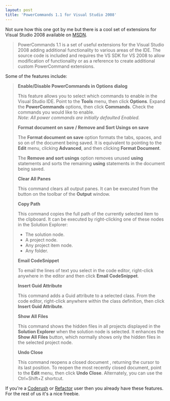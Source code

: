 ```yaml
---
layout: post  
title: 'PowerCommands 1.1 for Visual Studio 2008'
---
```

Not sure how this one got by me but there is a cool set of extensions for Visual Studio 2008 available on [MSDN](http://code.msdn.microsoft.com/PowerCommands).

> PowerCommands 1.1 is a set of useful extensions for the Visual Studio 2008 adding additional functionality to various areas of the IDE. The source code is included and requires the VS SDK for VS 2008 to allow modification of functionality or as a reference to create additional custom PowerCommand extensions.

Some of the features include:

> **Enable/Disable PowerCommands in Options dialog**
> 
> This feature allows you to select which commands to enable in the Visual Studio IDE. Point to the **Tools** menu, then click **Options**. Expand the **PowerCommands** options, then click **Commands**. Check the commands you would like to enable.   
_Note: All power commands are initially defaulted Enabled._
> 
> **Format document on save / Remove and Sort Usings on save**
> 
> The **Format document on save** option formats the tabs, spaces, and so on of the document being saved. It is equivalent to pointing to the **Edit** menu, clicking **Advanced**, and then clicking **Format Document**. 
> 
> The **Remove and sort usings** option removes unused **using** statements and sorts the remaining **using** statements in the document being saved. 
> 
> **Clear All Panes**
> 
> This command clears all output panes. It can be executed from the button on the toolbar of the **Output** window. 
> 
> **Copy Path**
> 
> This command copies the full path of the currently selected item to the clipboard. It can be executed by right-clicking one of these nodes in the Solution Explorer: 
> 
>   * The solution node. 
>   * A project node. 
>   * Any project item node. 
>   * Any folder. 
> 
> **Email CodeSnippet**
> 
> To email the lines of text you select in the code editor, right-click anywhere in the editor and then click **Email CodeSnippet**. 
> 
> **Insert Guid Attribute**
> 
> This command adds a Guid attribute to a selected class. From the code editor, right-click anywhere within the class definition, then click **Insert Guid Attribute**. 
> 
> **Show All Files**
> 
> This command shows the hidden files in all projects displayed in the **Solution Explorer** when the solution node is selected. It enhances the **Show All Files** button, which normally shows only the hidden files in the selected project node. 
> 
> **Undo Close**
> 
> This command reopens a closed document , returning the cursor to its last position. To reopen the most recently closed document, point to the **Edit** menu, then click **Undo Close**. Alternately, you can use the Ctrl+Shift+Z shortcut. 

If you're a [Coderush](http://www.devexpress.com/Products/Visual_Studio_Add-in/Coding_Assistance/) or [Refactor](http://www.devexpress.com/Products/Visual_Studio_Add-in/Refactoring/) user then you already have these features. For the rest of us it's a nice freebie. 
